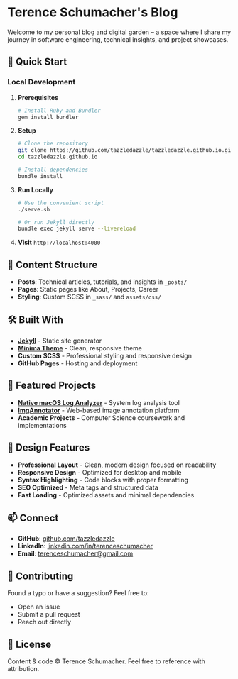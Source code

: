# Terence Schumacher's Blog

Welcome to my personal blog and digital garden – a space where I share my journey in software engineering, technical insights, and project showcases.

## 🚀 Quick Start

### Local Development

1. **Prerequisites**
   ```bash
   # Install Ruby and Bundler
   gem install bundler
   ```

2. **Setup**
   ```bash
   # Clone the repository
   git clone https://github.com/tazzledazzle/tazzledazzle.github.io.git
   cd tazzledazzle.github.io
   
   # Install dependencies
   bundle install
   ```

3. **Run Locally**
   ```bash
   # Use the convenient script
   ./serve.sh
   
   # Or run Jekyll directly
   bundle exec jekyll serve --livereload
   ```

4. **Visit** `http://localhost:4000`

## 📝 Content Structure

- **Posts**: Technical articles, tutorials, and insights in `_posts/`
- **Pages**: Static pages like About, Projects, Career
- **Styling**: Custom SCSS in `_sass/` and `assets/css/`

## 🛠️ Built With

- **[Jekyll](https://jekyllrb.com/)** - Static site generator
- **[Minima Theme](https://github.com/jekyll/minima)** - Clean, responsive theme
- **Custom SCSS** - Professional styling and responsive design
- **GitHub Pages** - Hosting and deployment

## 📂 Featured Projects

- **[Native macOS Log Analyzer](https://github.com/tazzledazzle/native-macos-log-analyzer)** - System log analysis tool
- **[ImgAnnotator](https://github.com/tazzledazzle/imgannotator)** - Web-based image annotation platform
- **Academic Projects** - Computer Science coursework and implementations

## 🎨 Design Features

- **Professional Layout** - Clean, modern design focused on readability
- **Responsive Design** - Optimized for desktop and mobile
- **Syntax Highlighting** - Code blocks with proper formatting
- **SEO Optimized** - Meta tags and structured data
- **Fast Loading** - Optimized assets and minimal dependencies

## 📫 Connect

- **GitHub**: [github.com/tazzledazzle](https://github.com/tazzledazzle)
- **LinkedIn**: [linkedin.com/in/terenceschumacher](https://linkedin.com/in/terenceschumacher)
- **Email**: [terenceschumacher@gmail.com](mailto:terenceschumacher@gmail.com)

## 🤝 Contributing

Found a typo or have a suggestion? Feel free to:
- Open an issue
- Submit a pull request
- Reach out directly

## 📄 License

Content & code © Terence Schumacher. Feel free to reference with attribution.